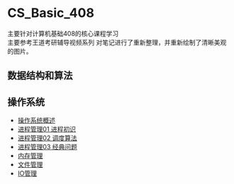 # CS_Basic_408
主要针对计算机基础408的核心课程学习  
主要参考王道考研辅导视频系列
对笔记进行了重新整理，并重新绘制了清晰美观的图片。

## 数据结构和算法

## 操作系统
- [操作系统概述](04%20【OS】操作系统/操作系统概述.md)
- [进程管理01 进程初识](04%20【OS】操作系统/进程管理%201进程初步.md)
- [进程管理02 调度算法](04%20【OS】操作系统/进程管理%202调度算法.md)
- [进程管理03 经典问题](04%20【OS】操作系统/进程管理%203经典问题.md)
- [内存管理](04%20【OS】操作系统/内存管理.md)
- [文件管理](04%20【OS】操作系统/文件管理.md)
- [IO管理](04%20【OS】操作系统/IO管理.md)